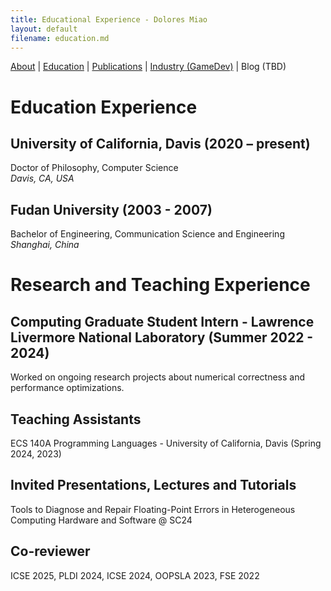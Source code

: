 ```yaml
---
title: Educational Experience - Dolores Miao
layout: default
filename: education.md
--- 
```


[About](README.md) | [Education](education.md) | [Publications](publications.md) | [Industry (GameDev)](industry.md) | Blog (TBD)

# Education Experience

## University of California, Davis (2020 – present)

Doctor of Philosophy, Computer Science\
_Davis, CA, USA_

## Fudan University (2003 - 2007)

Bachelor of Engineering, Communication Science and Engineering\
_Shanghai, China_

# Research and Teaching Experience

## Computing Graduate Student Intern - Lawrence Livermore National Laboratory (Summer 2022 - 2024)

Worked on ongoing research projects about numerical correctness and performance optimizations.

## Teaching Assistants

ECS 140A Programming Languages - University of California, Davis (Spring 2024, 2023)

##  Invited Presentations, Lectures and Tutorials

Tools to Diagnose and Repair Floating-Point Errors in Heterogeneous Computing Hardware and Software @ SC24

## Co-reviewer

ICSE 2025, PLDI 2024, ICSE 2024, OOPSLA 2023, FSE 2022
